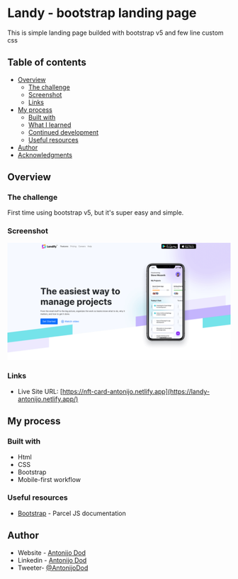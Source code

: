 # Landy - bootstrap landing page

This is simple landing page builded with bootstrap v5 and few line custom css

## Table of contents

- [Overview](#overview)
  - [The challenge](#the-challenge)
  - [Screenshot](#screenshot)
  - [Links](#links)
- [My process](#my-process)
  - [Built with](#built-with)
  - [What I learned](#what-i-learned)
  - [Continued development](#continued-development)
  - [Useful resources](#useful-resources)
- [Author](#author)
- [Acknowledgments](#acknowledgments)


## Overview

### The challenge

First time using bootstrap v5, but it's super easy and simple.

### Screenshot

![Alt text](./screenshot.png?raw=true "Project image")

### Links

- Live Site URL: [https://nft-card-antonijo.netlify.app](https://landy-antonijo.netlify.app/)

## My process

### Built with

- Html
- CSS
- Bootstrap
- Mobile-first workflow


### Useful resources

- [Bootstrap](https://getbootstrap.com/) - Parcel JS documentation

## Author

- Website - [Antonijo Dod](htpps://antonijo.com)
- Linkedin - [Antonijo Dod](https://www.linkedin.com/in/antonijo-dod)
- Tweeter- [@AntonijoDod](https://twitter.com/AntonijoDod)